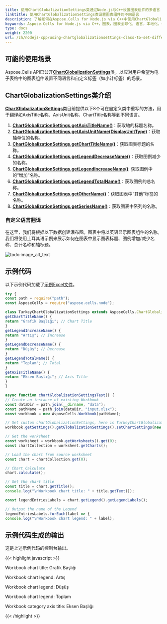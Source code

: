 ```yaml
---  
title: 使用ChartGlobalizationSettings类通过Node.js与C++设置图表组件的多语言  
linktitle: 使用ChartGlobalizationSettings类设置图表组件的不同语言  
description: 了解如何在Aspose.Cells for Node.js via C++中使用ChartGlobalizationSettings类为图表组件设置不同语言。我们的指南将帮助您理解如何本地化图表元素、标签和图例。  
keywords: Aspose.Cells for Node.js via C++，图表，图表全球化，语言，本地化，ChartGlobalizationSettings，元素，标签，图例。  
type: docs  
weight: 2200  
url: /zh/nodejs-cpp/using-chartglobalizationsettings-class-to-set-different-language-for-chart-component/  
---  
```


## **可能的使用场景**  

Aspose.Cells API已公开[**ChartGlobalizationSettings**](https://reference.aspose.com/cells/nodejs-cpp/chartglobalizationsettings/)类，以应对用户希望为电子表格中的图表组件设置不同语言和自定义标签（如小计标签）的场景。  

## **ChartGlobalizationSettings类介绍**  

[**ChartGlobalizationSettings**](https://reference.aspose.com/cells/nodejs-cpp/chartglobalizationsettings/)类目前提供以下8个可在自定义类中重写的方法，用于翻译如AxisTitle名称、AxisUnit名称、ChartTitle名称等到不同语言。  
1. [**ChartGlobalizationSettings.getAxisTitleName()**](https://reference.aspose.com/cells/nodejs-cpp/chartglobalizationsettings/#getAxisTitleName--)：获取轴的标题名称。  
1. [**ChartGlobalizationSettings.getAxisUnitName(DisplayUnitType)**](https://reference.aspose.com/cells/nodejs-cpp/chartglobalizationsettings/#getAxisUnitName-displayunittype-)：获取轴单位的名称。  
1. [**ChartGlobalizationSettings.getChartTitleName()**](https://reference.aspose.com/cells/nodejs-cpp/chartglobalizationsettings/#getChartTitleName--)：获取图表标题的名称。  
1. [**ChartGlobalizationSettings.getLegendDecreaseName()**](https://reference.aspose.com/cells/nodejs-cpp/chartglobalizationsettings/#getLegendDecreaseName--)：获取图例减少的名称。  
1. [**ChartGlobalizationSettings.getLegendIncreaseName()**](https://reference.aspose.com/cells/nodejs-cpp/chartglobalizationsettings/#getLegendIncreaseName--): 获取图例中的“增加”名称。  
1. [**ChartGlobalizationSettings.getLegendTotalName()**](https://reference.aspose.com/cells/nodejs-cpp/chartglobalizationsettings/#getLegendTotalName--)：获取图例的总名称。  
1. [**ChartGlobalizationSettings.getOtherName()**](https://reference.aspose.com/cells/nodejs-cpp/chartglobalizationsettings/#getOtherName--)：获取图表中“其他”标签的名称。  
1. [**ChartGlobalizationSettings.getSeriesName()**](https://reference.aspose.com/cells/nodejs-cpp/chartglobalizationsettings/#getSeriesName--)：获取图表中系列的名称。  

### **自定义语言翻译**  
在这里，我们将根据以下数据创建瀑布图。图表中将以英语显示图表组件的名称。我们将使用土耳其语示例来展示如何在图表中显示图表标题、图例增加/减少名称、总计名称和轴标题。  

![todo:image_alt_text](sample.png)  

## **示例代码**  
以下示例代码加载了[示例Excel文件](waterfall.xlsx)。  

```javascript
try {
const path = require("path");
const AsposeCells = require("aspose.cells.node");

class TurkeyChartGlobalizationSettings extends AsposeCells.ChartGlobalizationSettings {
getChartTitleName() {
return "Grafik Başlığı"; // Chart Title
}
getLegendIncreaseName() {
return "Artış"; // Increase
}
getLegendDecreaseName() {
return "Düşüş"; // Decrease
}
getLegendTotalName() {
return "Toplam"; // Total
}
getAxisTitleName() {
return "Eksen Başlığı"; // Axis Title
}
}

async function chartGlobalizationSettingsTest() {
// Create an instance of existing Workbook
const dataDir = path.join(__dirname, "data");
const pathName = path.join(dataDir, "input.xlsx");
const workbook = new AsposeCells.Workbook(pathName);

// Set custom chartGlobalizationSettings, here is TurkeyChartGlobalizationSettings
workbook.getSettings().getGlobalizationSettings().setChartSettings(new TurkeyChartGlobalizationSettings());

// Get the worksheet 
const worksheet = workbook.getWorksheets().get(0);
const chartCollection = worksheet.getCharts();

// Load the chart from source worksheet
const chart = chartCollection.get(0);

// Chart Calculate
chart.calculate();

// Get the chart title
const title = chart.getTitle();
console.log("\nWorkbook chart title: " + title.getText());

const legendEntriesLabels = chart.getLegend().getLegendLabels();

// Output the name of the Legend 
legendEntriesLabels.forEach(label => {
console.log("\nWorkbook chart legend: " + label);
```  

## 示例代码生成的输出  

这是上述示例代码的控制台输出。  

{{< highlight javascript >}}  

Workbook chart title: Grafik Başlığı  

Workbook chart legend: Artış  

Workbook chart legend: Düşüş  

Workbook chart legend: Toplam  

Workbook category axis title: Eksen Başlığı  

{{< /highlight >}}  

